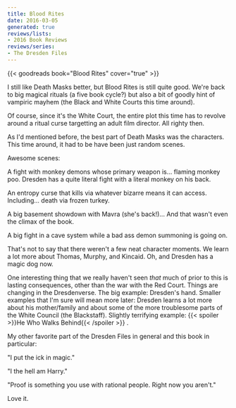 ```yaml
---
title: Blood Rites
date: 2016-03-05
generated: true
reviews/lists:
- 2016 Book Reviews
reviews/series:
- The Dresden Files
---
```

{{< goodreads book="Blood Rites" cover="true" >}}

I still like Death Masks better, but Blood Rites is still quite good. We're back to big magical rituals (a five book cycle?) but also a bit of goodly hint of vampiric mayhem (the Black and White Courts this time around).  

Of course, since it's the White Court, the entire plot this time has to revolve around a ritual curse targetting an adult film director. All righty then.  

<!--more-->

As I'd mentioned before, the best part of Death Masks was the characters. This time around, it had to be have been just random scenes.  

Awesome scenes:  

A fight with monkey demons whose primary weapon is... flaming monkey poo. Dresden has a quite literal fight with a literal monkey on his back.  

An entropy curse that kills via whatever bizarre means it can access. Including... death via frozen turkey.  

A big basement showdown with Mavra (she's back!)... And that wasn't even the climax of the book.  

A big fight in a cave system while a bad ass demon summoning is going on.  

That's not to say that there weren't a few neat character moments. We learn a lot more about Thomas, Murphy, and Kincaid. Oh, and Dresden has a magic dog now.  

One interesting thing that we really haven't seen _that_ much of prior to this is lasting consequences, other than the war with the Red Court. Things are changing in the Dresdenverse. The big example: Dresden's hand. Smaller examples that I'm sure will mean more later: Dresden learns a lot more about his mother/family and about some of the more troublesome parts of the White Council (the Blackstaff). Slightly terrifying example:  {{< spoiler >}}He Who Walks Behind{{< /spoiler >}}  .  

My other favorite part of the Dresden Files in general and this book in particular:  

"I put the ick in magic."  

"I the hell am Harry."  

"Proof is something you use with rational people. Right now you aren't."  

Love it.


